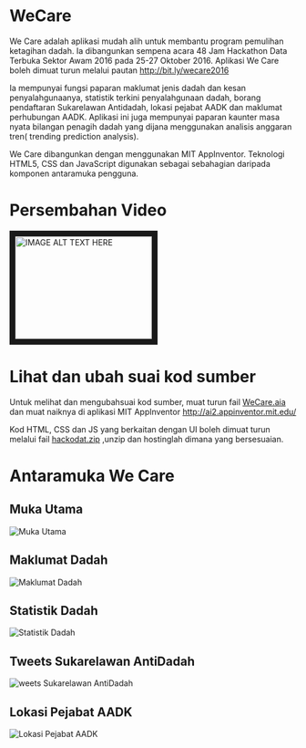 # WeCare
We Care adalah aplikasi mudah alih untuk membantu program pemulihan ketagihan dadah. Ia dibangunkan sempena acara 48 Jam Hackathon Data Terbuka Sektor Awam 2016 pada 25-27 Oktober 2016.  Aplikasi We Care boleh dimuat turun melalui pautan http://bit.ly/wecare2016

Ia mempunyai fungsi paparan maklumat jenis dadah dan kesan penyalahgunaanya, statistik terkini penyalahgunaan dadah, borang pendaftaran Sukarelawan Antidadah, lokasi pejabat AADK dan maklumat perhubungan AADK. Aplikasi ini juga mempunyai paparan kaunter masa nyata bilangan penagih dadah yang dijana menggunakan analisis anggaran tren( trending prediction analysis).

We Care dibangunkan dengan menggunakan MIT AppInventor. Teknologi HTML5, CSS dan JavaScript digunakan sebagai sebahagian daripada komponen antaramuka pengguna.

# Persembahan Video

<a href="http://www.youtube.com/watch?feature=player_embedded&v=irwvofXcjd4
" target="_blank"><img src="http://img.youtube.com/vi/irwvofXcjd4/0.jpg" 
alt="IMAGE ALT TEXT HERE" width="240" height="180" border="10" /></a>

# Lihat dan ubah suai kod sumber
Untuk melihat dan mengubahsuai kod sumber, muat turun fail [WeCare.aia](https://github.com/naimibrahim/wecare/raw/master/WeCare.aia)  dan muat naiknya di aplikasi MIT AppInventor http://ai2.appinventor.mit.edu/

Kod HTML, CSS dan JS yang berkaitan dengan UI boleh dimuat turun melalui fail [hackodat.zip](https://github.com/naimibrahim/wecare/blob/master/hackodat.zip) ,unzip dan hostinglah dimana yang bersesuaian.

# Antaramuka We Care

## Muka Utama
![Muka Utama](https://github.com/naimibrahim/wecare/blob/master/screenshots/Screenshot_2016-10-27-07-38-14.png)

## Maklumat Dadah
![Maklumat Dadah](https://github.com/naimibrahim/wecare/blob/master/screenshots/Screenshot_2016-10-27-07-38-42.png)

## Statistik Dadah
![Statistik Dadah](https://github.com/naimibrahim/wecare/blob/master/screenshots/Screenshot_2016-10-27-07-39-01.png)

## Tweets Sukarelawan AntiDadah
![weets Sukarelawan AntiDadah](https://github.com/naimibrahim/wecare/blob/master/screenshots/Screenshot_2016-10-27-07-40-45.png)

## Lokasi Pejabat AADK
![Lokasi Pejabat AADK](https://github.com/naimibrahim/wecare/blob/master/screenshots/Screenshot_2016-10-27-07-40-23.png)




